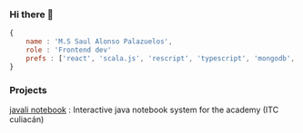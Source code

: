 ### Hi there 👋

```js
{
    name : 'M.S Saul Alonso Palazuelos',
    role : 'Frontend dev'
    prefs : ['react', 'scala.js', 'rescript', 'typescript', 'mongodb', 'graphql', 'firebase']
}
```
### Projects

[javali notebook](https://www.youtube.com/watch?v=SmprxYB86mg) : Interactive java notebook system for the academy (ITC culiacán)

